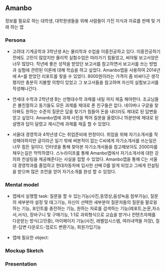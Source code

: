 ## Amanbo
  정보를 필요로 하는 대학생, 대학원생들을 위해 사람들이 가진 지식과 자료를 판매 및 거래 하는 앱

### Persona
* 고려대 기계공학과 3학년생 A는 물리학과 수업을 이중전공하고 있다. 이중전공하기전에도 고민이 많았지만 물리학 실험수업은 따라가기 힘들었고, 써야될 보고서양은 너무 많았다. 작년에 좋은 성적을 받았던 보고서를 참고하면서 보고서를 쓰는 방법과 실험에 관련된 이론에 대해 학습을 하고 싶었다. Amanbo앱을 사용하여 2014년에 A+를 받았던 리포트를 찾을 수 있었다. 8000원이라는 가격이 좀 비싸다곤 생각했지만 충분히 지불할 의향이 있었고 그 보고서들을 참고하며 자신의 실험보고서를 작성해나간다.  

* 연세대 수학과 2학년생 B는 선형대수학 과제를 내일 까지 제출 해야한다. 조교님들은 불친절하고 동기들도 모든 과제를 제대로 푼 친구들은 없다. 네이버나 구글을 찾아봐도 원하는 수준의 질문은 답을 찾기가 힘들어 돈을 내더라도 제대로 된 답변을 얻고 싶었다. Amanbo앱에 과제 사진을 찍어 질문을 올렸더니 15분만에 제대로 된 설명과 답이 달렸고 제시간에 과제를 제출 할 수 있었다.

* 서울대 경영학과 4학년생 C는 취업준비에 한창이다. 취업을 위해 자기소개서를 작성해야하지만 글이라곤 일기 밖에 써본적이 없는 C씨에게 자기소개서를 쓰는일은 너무 힘든 일이다. 인터넷을 통해 찾아본 자기소개서들을 참고해보아도 2000자를 채우는길은 막막하였다. 스누라이프를 통해 Amanbo앱에서 자기소개서에 대한 강의와 컨설팅을 제공해준다는 사실을 접할 수 있었다. Amanbo앱을 통해 C는 서울대 경영학과를 졸업하고 현대자동차에 입사한 선배 D를 알게 되었고 그에게 컨설팅을 받으며 많은 조언을 얻어 자기소개를 완성 할 수 있었다. 

### Mental model
* 앱에서 실행할 task: 질문을 할 수 있는기능(사진,동영상,음성녹음 첨부가능), 질문의 세부분야 설정 및 태그기능, 자신이 선택한 새부분야 질문자들의 질문을 팔로윙하는 기능, 포인트를 충전하는 기능, 원하는 자료를 검색하는 기능(레포트,논문,자소서,서식), 장바구니 및 구매기능, 1:1로 과외형식으로 교습을 받거나 컨텐츠자체를 다운받는 방식(고민중), 마이페이지 기능(사진, 레벨업시스템, 여러내역들 저장), 질문-답변 다운로드-업로드 변환기능, 회원가입기능 

* 앱에 필요한 object: 
### Mockup Sketch

### Presentation
